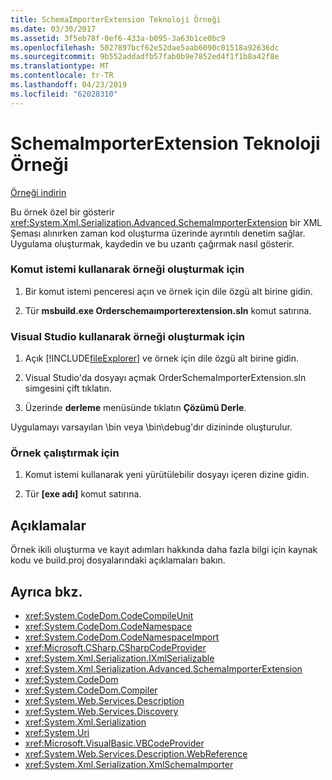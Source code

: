 ```yaml
---
title: SchemaImporterExtension Teknoloji Örneği
ms.date: 03/30/2017
ms.assetid: 3f5eb78f-0ef6-433a-b095-3a63b1ce0bc9
ms.openlocfilehash: 5027897bcf62e52dae5aab6090c01518a92636dc
ms.sourcegitcommit: 9b552addadfb57fab0b9e7852ed4f1f1b8a42f8e
ms.translationtype: MT
ms.contentlocale: tr-TR
ms.lasthandoff: 04/23/2019
ms.locfileid: "62028310"
---
```

# <a name="schemaimporterextension-technology-sample"></a>SchemaImporterExtension Teknoloji Örneği
[Örneği indirin](https://download.microsoft.com/download/4/7/B/47B2164C-E780-4B10-8DE4-2CB5B886E0A6/Technologies/Serialization/Xml%20Serialization/SchemaImporterExtension.zip.exe)  
  
 Bu örnek özel bir gösterir <xref:System.Xml.Serialization.Advanced.SchemaImporterExtension> bir XML Şeması alınırken zaman kod oluşturma üzerinde ayrıntılı denetim sağlar. Uygulama oluşturmak, kaydedin ve bu uzantı çağırmak nasıl gösterir.  
  
### <a name="to-build-the-sample-using-the-command-prompt"></a>Komut istemi kullanarak örneği oluşturmak için  
  
1. Bir komut istemi penceresi açın ve örnek için dile özgü alt birine gidin.  
  
2. Tür **msbuild.exe Orderschemaımporterextension.sln** komut satırına.  
  
### <a name="to-build-the-sample-using-visual-studio"></a>Visual Studio kullanarak örneği oluşturmak için  
  
1. Açık [!INCLUDE[fileExplorer](../../../includes/fileexplorer-md.md)] ve örnek için dile özgü alt birine gidin.  
  
2. Visual Studio'da dosyayı açmak OrderSchemaImporterExtension.sln simgesini çift tıklatın.  
  
3. Üzerinde **derleme** menüsünde tıklatın **Çözümü Derle**.  
  
 Uygulamayı varsayılan \bin veya \bin\debug'dır dizininde oluşturulur.  
  
### <a name="to-run-the-sample"></a>Örnek çalıştırmak için  
  
1. Komut istemi kullanarak yeni yürütülebilir dosyayı içeren dizine gidin.  
  
2. Tür **[exe adı]** komut satırına.  
  
## <a name="remarks"></a>Açıklamalar  
 Örnek ikili oluşturma ve kayıt adımları hakkında daha fazla bilgi için kaynak kodu ve build.proj dosyalarındaki açıklamaları bakın.  
  
## <a name="see-also"></a>Ayrıca bkz.

- <xref:System.CodeDom.CodeCompileUnit>
- <xref:System.CodeDom.CodeNamespace>
- <xref:System.CodeDom.CodeNamespaceImport>
- <xref:Microsoft.CSharp.CSharpCodeProvider>
- <xref:System.Xml.Serialization.IXmlSerializable>
- <xref:System.Xml.Serialization.Advanced.SchemaImporterExtension>
- <xref:System.CodeDom>
- <xref:System.CodeDom.Compiler>
- <xref:System.Web.Services.Description>
- <xref:System.Web.Services.Discovery>
- <xref:System.Xml.Serialization>
- <xref:System.Uri>
- <xref:Microsoft.VisualBasic.VBCodeProvider>
- <xref:System.Web.Services.Description.WebReference>
- <xref:System.Xml.Serialization.XmlSchemaImporter>
